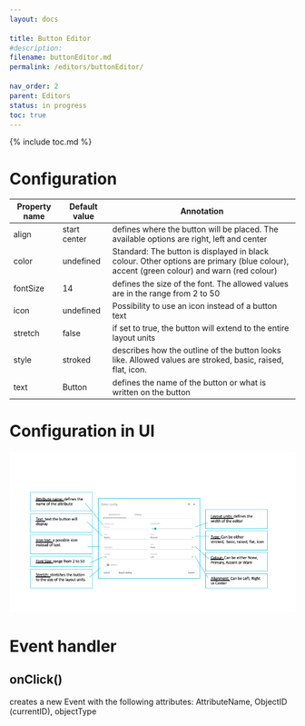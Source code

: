 ```yaml
---
layout: docs

title: Button Editor
#description:
filename: buttonEditor.md
permalink: /editors/buttonEditor/

nav_order: 2
parent: Editors
status: in progress
toc: true
---
```


{% include toc.md %}

# Configuration

|Property name| Default value | Annotation |
|--|--|--|
|align|start center|defines where the button will be placed. The available options are right, left and center|
|color|undefined|Standard: The button is displayed in black colour. Other options are primary (blue colour), accent (green colour) and warn (red colour)|
|fontSize|14|defines the size of the font. The allowed values are in the range from 2 to 50|
|icon|undefined|Possibility to use an icon instead of a button text|
|stretch|false|if set to true, the button will extend to the entire layout units|
|style|stroked|describes how the outline of the button looks like. Allowed values are stroked, basic, raised, flat, icon.|
|text|Button|defines the name of the button or what is written on the button|


# Configuration in UI

![UIButton.png](/img/UIButton-b7f0a407-ae60-40a8-a688-526e85542da9.png)

# Event handler

## onClick()
creates a new Event with the following attributes: AttributeName, ObjectID (currentID), objectType
